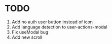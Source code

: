 # TODO

1. Add no auth user button instead of icon
2. Add language detection to user-actions-modal
3. Fix useModal bug
4. Add new scroll
